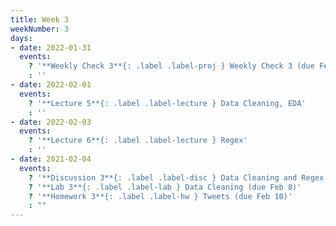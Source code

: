 ```yaml
---
title: Week 3
weekNumber: 3
days:
- date: 2022-01-31
  events:
    ? '**Weekly Check 3**{: .label .label-proj } Weekly Check 3 (due Feb 7)'
    : ''
- date: 2022-02-01
  events:
    ? '**Lecture 5**{: .label .label-lecture } Data Cleaning, EDA'
    : ''
- date: 2022-02-03
  events:
    ? '**Lecture 6**{: .label .label-lecture } Regex'
    : ''
- date: 2021-02-04
  events:
    ? '**Discussion 3**{: .label .label-disc } Data Cleaning and Regex'
    ? '**Lab 3**{: .label .label-lab } Data Cleaning (due Feb 8)'
    ? '**Homework 3**{: .label .label-hw } Tweets (due Feb 10)'
    : ""
---
```


